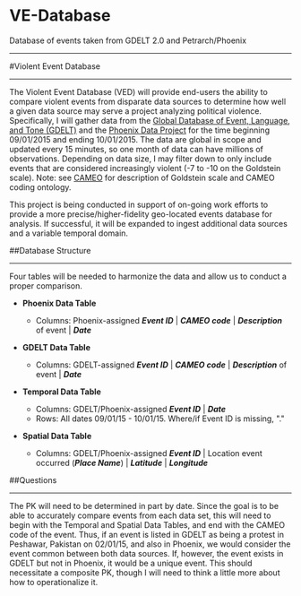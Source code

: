 # VE-Database
Database of events taken from GDELT 2.0 and Petrarch/Phoenix 
***
#Violent Event Database

***

The Violent Event Database (VED) will provide end-users the ability to compare violent events from disparate data sources to determine how well a given data source may serve a project analyzing political violence. Specifically, I will gather data from the [Global Database of Event, Language, and Tone (GDELT)](http://data.gdeltproject.org/events/index.html) and the [Phoenix Data Project](http://phoenixdata.org/data) for the time beginning 09/01/2015 and ending 10/01/2015. The data are global in scope and updated every 15 minutes, so one month of data can have millions of observations. Depending on data size, I may filter down to only include events that are considered increasingly violent (-7 to -10 on the Goldstein scale). Note: see [CAMEO](http://eventdata.parusanalytics.com/data.dir/cameo.html) for description of Goldstein scale and CAMEO coding ontology. 

This project is being conducted in support of on-going work efforts to provide a more precise/higher-fidelity geo-located events database for analysis. If successful, it will be expanded to ingest additional data sources and a variable temporal domain.   

##Database Structure  

***

Four tables will be needed to harmonize the data and allow us to conduct a proper comparison.  

* **Phoenix Data Table**
    - Columns: Phoenix-assigned **_Event ID_** | **_CAMEO code_** | **_Description_** of event | **_Date_**  

* **GDELT Data Table**  
    - Columns: GDELT-assigned **_Event ID_** | **_CAMEO code_** | **_Description_** of event | **_Date_**  

* **Temporal Data Table**
    - Columns: GDELT/Phoenix-assigned **_Event ID_** | **_Date_**
    - Rows: All dates 09/01/15 - 10/01/15. Where/if Event ID is missing, "."  

* **Spatial Data Table**
    - Columns: GDELT/Phoenix-assigned **_Event ID_** | Location event occurred (**_Place Name_**) | **_Latitude_** | **_Longitude_** 

##Questions  

***

The PK will need to be determined in part by date. Since the goal is to be able to accurately compare events from each data set, this will need to begin with the Temporal and Spatial Data Tables, and end with the CAMEO code of the event. Thus, if an event is listed in GDELT as being a protest in Peshawar, Pakistan on 02/01/15, and also in Phoenix, we would consider the event common between both data sources. If, however, the event exists in GDELT but not in Phoenix, it would be a unique event. This should necessitate a composite PK, though I will need to think a little more about how to operationalize it.
